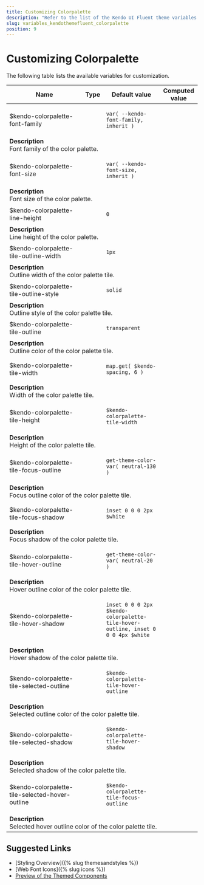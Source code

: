 ```yaml
---
title: Customizing Colorpalette
description: "Refer to the list of the Kendo UI Fluent theme variables available for customization."
slug: variables_kendothemefluent_colorpalette
position: 9
---
```


# Customizing Colorpalette

The following table lists the available variables for customization.

<table class="theme-variables">
    <colgroup>
    <col style="width: 200px; white-space:nowrap;" />
    <col />
    <col />
    <col />
</colgroup>
<thead>
    <tr>
        <th>Name</th>
        <th>Type</th>
        <th>Default value</th>
        <th>Computed value</th>
    </tr>
</thead>
<tbody>
        <tr>
    <td>$kendo-colorpalette-font-family</td>
    <td></td>
<td>

`var( --kendo-font-family, inherit )`

</td>
<td>



</td>
</tr>
<tr>
    <td colspan="4" class="theme-variables-description-container"><div><b>Description</b><div class="theme-variables-description">Font family of the color palette.</div></div>
    </td>
</tr>
<tr>
    <td>$kendo-colorpalette-font-size</td>
    <td></td>
<td>

`var( --kendo-font-size, inherit )`

</td>
<td>



</td>
</tr>
<tr>
    <td colspan="4" class="theme-variables-description-container"><div><b>Description</b><div class="theme-variables-description">Font size of the color palette.</div></div>
    </td>
</tr>
<tr>
    <td>$kendo-colorpalette-line-height</td>
    <td></td>
<td>

`0`

</td>
<td>



</td>
</tr>
<tr>
    <td colspan="4" class="theme-variables-description-container"><div><b>Description</b><div class="theme-variables-description">Line height of the color palette.</div></div>
    </td>
</tr>
<tr>
    <td>$kendo-colorpalette-tile-outline-width</td>
    <td></td>
<td>

`1px`

</td>
<td>



</td>
</tr>
<tr>
    <td colspan="4" class="theme-variables-description-container"><div><b>Description</b><div class="theme-variables-description">Outline width of the color palette tile.</div></div>
    </td>
</tr>
<tr>
    <td>$kendo-colorpalette-tile-outline-style</td>
    <td></td>
<td>

`solid`

</td>
<td>



</td>
</tr>
<tr>
    <td colspan="4" class="theme-variables-description-container"><div><b>Description</b><div class="theme-variables-description">Outline style of the color palette tile.</div></div>
    </td>
</tr>
<tr>
    <td>$kendo-colorpalette-tile-outline</td>
    <td></td>
<td>

`transparent`

</td>
<td>



</td>
</tr>
<tr>
    <td colspan="4" class="theme-variables-description-container"><div><b>Description</b><div class="theme-variables-description">Outline color of the color palette tile.</div></div>
    </td>
</tr>
<tr>
    <td>$kendo-colorpalette-tile-width</td>
    <td></td>
<td>

`map.get( $kendo-spacing, 6 )`

</td>
<td>



</td>
</tr>
<tr>
    <td colspan="4" class="theme-variables-description-container"><div><b>Description</b><div class="theme-variables-description">Width of the color palette tile.</div></div>
    </td>
</tr>
<tr>
    <td>$kendo-colorpalette-tile-height</td>
    <td></td>
<td>

`$kendo-colorpalette-tile-width`

</td>
<td>



</td>
</tr>
<tr>
    <td colspan="4" class="theme-variables-description-container"><div><b>Description</b><div class="theme-variables-description">Height of the color palette tile.</div></div>
    </td>
</tr>
<tr>
    <td>$kendo-colorpalette-tile-focus-outline</td>
    <td></td>
<td>

`get-theme-color-var( neutral-130 )`

</td>
<td>



</td>
</tr>
<tr>
    <td colspan="4" class="theme-variables-description-container"><div><b>Description</b><div class="theme-variables-description">Focus outline color of the color palette tile.</div></div>
    </td>
</tr>
<tr>
    <td>$kendo-colorpalette-tile-focus-shadow</td>
    <td></td>
<td>

`inset 0 0 0 2px $white`

</td>
<td>



</td>
</tr>
<tr>
    <td colspan="4" class="theme-variables-description-container"><div><b>Description</b><div class="theme-variables-description">Focus shadow of the color palette tile.</div></div>
    </td>
</tr>
<tr>
    <td>$kendo-colorpalette-tile-hover-outline</td>
    <td></td>
<td>

`get-theme-color-var( neutral-20 )`

</td>
<td>



</td>
</tr>
<tr>
    <td colspan="4" class="theme-variables-description-container"><div><b>Description</b><div class="theme-variables-description">Hover outline color of the color palette tile.</div></div>
    </td>
</tr>
<tr>
    <td>$kendo-colorpalette-tile-hover-shadow</td>
    <td></td>
<td>

`inset 0 0 0 2px $kendo-colorpalette-tile-hover-outline, inset 0 0 0 4px $white`

</td>
<td>



</td>
</tr>
<tr>
    <td colspan="4" class="theme-variables-description-container"><div><b>Description</b><div class="theme-variables-description">Hover shadow of the color palette tile.</div></div>
    </td>
</tr>
<tr>
    <td>$kendo-colorpalette-tile-selected-outline</td>
    <td></td>
<td>

`$kendo-colorpalette-tile-hover-outline`

</td>
<td>



</td>
</tr>
<tr>
    <td colspan="4" class="theme-variables-description-container"><div><b>Description</b><div class="theme-variables-description">Selected outline color of the color palette tile.</div></div>
    </td>
</tr>
<tr>
    <td>$kendo-colorpalette-tile-selected-shadow</td>
    <td></td>
<td>

`$kendo-colorpalette-tile-hover-shadow`

</td>
<td>



</td>
</tr>
<tr>
    <td colspan="4" class="theme-variables-description-container"><div><b>Description</b><div class="theme-variables-description">Selected shadow of the color palette tile.</div></div>
    </td>
</tr>
<tr>
    <td>$kendo-colorpalette-tile-selected-hover-outline</td>
    <td></td>
<td>

`$kendo-colorpalette-tile-focus-outline`

</td>
<td>



</td>
</tr>
<tr>
    <td colspan="4" class="theme-variables-description-container"><div><b>Description</b><div class="theme-variables-description">Selected hover outline color of the color palette tile.</div></div>
    </td>
</tr>
</tbody>
</table>

## Suggested Links

* [Styling Overview]({% slug themesandstyles %})
* [Web Font Icons]({% slug icons %})
* [Preview of the Themed Components](../)

